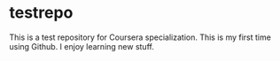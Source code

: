 # testrepo
This is a test repository for Coursera specialization.
This is my first time using Github.
I enjoy learning new stuff.
